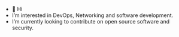 - 👋 Hi
- I’m interested in DevOps, Networking and software development.
- I’m currently looking to contribute on open source software and security.

<!---
sre95/sre95 is a ✨ special ✨ repository because its `README.md` (this file) appears on your GitHub profile.
You can click the Preview link to take a look at your changes.
--->

